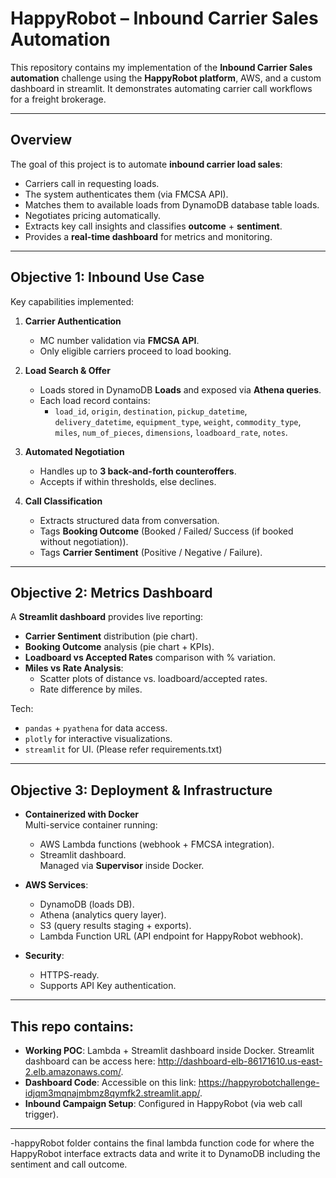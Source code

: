 # HappyRobot – Inbound Carrier Sales Automation

This repository contains my implementation of the **Inbound Carrier Sales automation** challenge using the **HappyRobot platform**, AWS, and a custom dashboard in streamlit. It demonstrates automating carrier call workflows for a freight brokerage.

---

## Overview

The goal of this project is to automate **inbound carrier load sales**:

- Carriers call in requesting loads.
- The system authenticates them (via FMCSA API).
- Matches them to available loads from DynamoDB database table loads.
- Negotiates pricing automatically.
- Extracts key call insights and classifies **outcome** + **sentiment**.
- Provides a **real-time dashboard** for metrics and monitoring.

---

## Objective 1: Inbound Use Case

Key capabilities implemented:

1. **Carrier Authentication**
   - MC number validation via **FMCSA API**.
   - Only eligible carriers proceed to load booking.

2. **Load Search & Offer**
   - Loads stored in DynamoDB **Loads** and exposed via **Athena queries**.
   - Each load record contains:
     - `load_id`, `origin`, `destination`, `pickup_datetime`,  
       `delivery_datetime`, `equipment_type`, `weight`, `commodity_type`,  
       `miles`, `num_of_pieces`, `dimensions`, `loadboard_rate`, `notes`.

3. **Automated Negotiation**
   - Handles up to **3 back-and-forth counteroffers**.
   - Accepts if within thresholds, else declines.

4. **Call Classification**
   - Extracts structured data from conversation.
   - Tags **Booking Outcome** (Booked / Failed/ Success (if booked without negotiation)).
   - Tags **Carrier Sentiment** (Positive / Negative / Failure).

---

## Objective 2: Metrics Dashboard

A **Streamlit dashboard** provides live reporting:

- **Carrier Sentiment** distribution (pie chart).
- **Booking Outcome** analysis (pie chart + KPIs).
- **Loadboard vs Accepted Rates** comparison with % variation.
- **Miles vs Rate Analysis**:
  - Scatter plots of distance vs. loadboard/accepted rates.
  - Rate difference by miles.

Tech:  
- `pandas` + `pyathena` for data access.  
- `plotly` for interactive visualizations.  
- `streamlit` for UI.
(Please refer requirements.txt)  

---

## Objective 3: Deployment & Infrastructure

- **Containerized with Docker**  
  Multi-service container running:
  - AWS Lambda functions (webhook + FMCSA integration).
  - Streamlit dashboard.  
  Managed via **Supervisor** inside Docker.

- **AWS Services**:
  - DynamoDB (loads DB).
  - Athena (analytics query layer).
  - S3 (query results staging + exports).
  - Lambda Function URL (API endpoint for HappyRobot webhook).

- **Security**:
  - HTTPS-ready.
  - Supports API Key authentication.

---

## This repo contains:

- **Working POC**: Lambda + Streamlit dashboard inside Docker. Streamlit dashboard can be access here: http://dashboard-elb-86171610.us-east-2.elb.amazonaws.com/.    
- **Dashboard Code**: Accessible on this link: https://happyrobotchallenge-idjqm3mqnajmbmz8qymfk2.streamlit.app/.  
- **Inbound Campaign Setup**: Configured in HappyRobot (via web call trigger).  


---

-happyRobot folder contains the final lambda function code for where the HappyRobot interface extracts data and write it to DynamoDB including the sentiment and call outcome.


